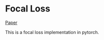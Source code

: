 # Focal Loss 

[Paper](https://arxiv.org/abs/1708.02002)

This is a focal loss implementation in pytorch.
